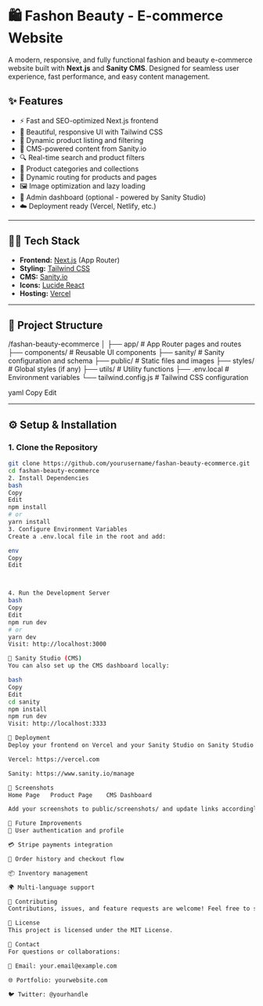 # 🛍️ Fashon Beauty - E-commerce Website

A modern, responsive, and fully functional fashion and beauty e-commerce website built with **Next.js** and **Sanity CMS**. Designed for seamless user experience, fast performance, and easy content management.


## ✨ Features

- ⚡️ Fast and SEO-optimized Next.js frontend
- 🎨 Beautiful, responsive UI with Tailwind CSS
- 🛒 Dynamic product listing and filtering
- 🧠 CMS-powered content from Sanity.io
- 🔍 Real-time search and product filters
- 💼 Product categories and collections
- 📄 Dynamic routing for products and pages
- 🖼️ Image optimization and lazy loading
- 🔐 Admin dashboard (optional - powered by Sanity Studio)
- ☁️ Deployment ready (Vercel, Netlify, etc.)

---

## 🧑‍💻 Tech Stack

- **Frontend:** [Next.js](https://nextjs.org/) (App Router)
- **Styling:** [Tailwind CSS](https://tailwindcss.com/)
- **CMS:** [Sanity.io](https://www.sanity.io/)
- **Icons:** [Lucide React](https://lucide.dev/)
- **Hosting:** [Vercel](https://vercel.com/)

---

## 📁 Project Structure

/fashan-beauty-ecommerce
│
├── app/ # App Router pages and routes
├── components/ # Reusable UI components
├── sanity/ # Sanity configuration and schema
├── public/ # Static files and images
├── styles/ # Global styles (if any)
├── utils/ # Utility functions
├── .env.local # Environment variables
└── tailwind.config.js # Tailwind CSS configuration

yaml
Copy
Edit

---

## ⚙️ Setup & Installation

### 1. Clone the Repository

```bash
git clone https://github.com/yourusername/fashan-beauty-ecommerce.git
cd fashan-beauty-ecommerce
2. Install Dependencies
bash
Copy
Edit
npm install
# or
yarn install
3. Configure Environment Variables
Create a .env.local file in the root and add:

env
Copy
Edit



4. Run the Development Server
bash
Copy
Edit
npm run dev
# or
yarn dev
Visit: http://localhost:3000

🧱 Sanity Studio (CMS)
You can also set up the CMS dashboard locally:

bash
Copy
Edit
cd sanity
npm install
npm run dev
Visit: http://localhost:3333

🚀 Deployment
Deploy your frontend on Vercel and your Sanity Studio on Sanity Studio Hosting or Netlify.

Vercel: https://vercel.com

Sanity: https://www.sanity.io/manage

📸 Screenshots
Home Page	Product Page	CMS Dashboard

Add your screenshots to public/screenshots/ and update links accordingly.

📌 Future Improvements
🔐 User authentication and profile

💳 Stripe payments integration

🧾 Order history and checkout flow

📦 Inventory management

🌍 Multi-language support

🙌 Contributing
Contributions, issues, and feature requests are welcome! Feel free to submit a PR.

📄 License
This project is licensed under the MIT License.

💬 Contact
For questions or collaborations:

📧 Email: your.email@example.com

🌐 Portfolio: yourwebsite.com

🐦 Twitter: @yourhandle

